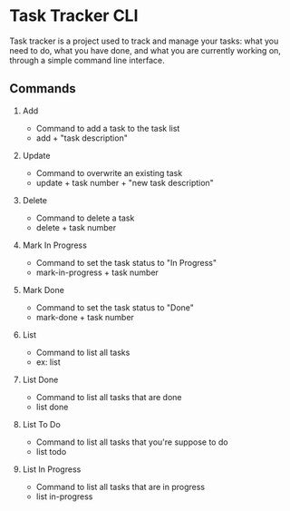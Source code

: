 # Task Tracker CLI
Task tracker is a project used to track and manage your tasks: what you need to do, what you have done, and what you are currently working on, through a simple command line interface.
## Commands
1. Add <br>
   - Command to add a task to the task list <br>
   - add + "task description"

2. Update <br>
   - Command to overwrite an existing task <br>
   - update + task number + "new task description"

3. Delete <br>
   - Command to delete a task <br>
   - delete + task number

4. Mark In Progress <br>
   - Command to set the task status to "In Progress" <br>
   - mark-in-progress + task number

5. Mark Done <br>
   - Command to set the task status to "Done" <br>
   - mark-done + task number

6. List <br>
   - Command to list all tasks <br>
   - ex: list

7. List Done <br>
   - Command to list all tasks that are done <br>
   - list done

8. List To Do <br>
   - Command to list all tasks that you're suppose to do <br>
   - list todo

9. List In Progress
   - Command to list all tasks that are in progress <br>
   - list in-progress
